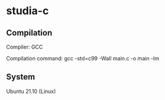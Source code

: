 # studia-c

## Compilation

Compiler:
GCC

Compilation command:
gcc -std=c99 -Wall main.c -o main -lm

## System

Ubuntu 21.10 (Linux)
